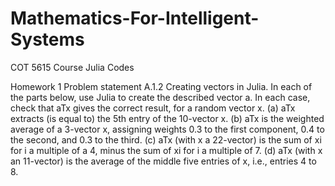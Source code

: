 # Mathematics-For-Intelligent-Systems
COT 5615 Course Julia Codes

Homework 1
Problem statement A.1.2
Creating vectors in Julia. In each of the parts below, use Julia to create the described vector a. In
each case, check that aTx gives the correct result, for a random vector x.
(a) aTx extracts (is equal to) the 5th entry of the 10-vector x.
(b) aTx is the weighted average of a 3-vector x, assigning weights 0.3 to the first component, 0.4
to the second, and 0.3 to the third.
(c) aTx (with x a 22-vector) is the sum of xi for i a multiple of a 4, minus the sum of xi for i a
multiple of 7.
(d) aTx (with x an 11-vector) is the average of the middle five entries of x, i.e., entries 4 to 8.

